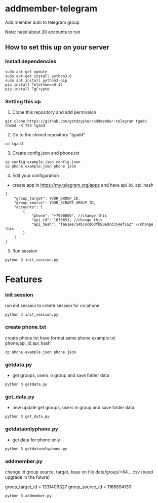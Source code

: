 # addmember-telegram
Add member auto to telegram group

Note: need about 20 accounts to run

## How to set this up on your server

### Install dependencies
```
sudo apt-get update
sudo apt-get install python3.6
sudo apt install python3-pip
pip install Telethon==0.12
pip install TgCrypto
```

### Setting this up
1. Clone this repository and add permission
```
git clone https://github.com/getdzypher/addmember-telegram tgadd
chmod -R 755 tgadd
```
2. Go to the cloned repository "tgadd"
```
cd tgadd
```
3. Create config.json and phone.txt
```
cp config.example.json config.json
cp phone.example.json phone.json
```
4. Edit your configuration

+ create app in https://my.telegram.org/apps and have api_id, api_hash
```
{
	"group_target": YOUR_GROUP_ID,
	"group_source": YOUR_SCRAPE_GROUP_ID,
	"accounts": [
		{
			"phone": "+7900000", //change this
			"api_id": 1670651, //change this
			"api_hash": "fa61ee714bc8cd6dfb80edcd354ef2a2" //change this
		}
	]
}
```
5. Run session
```
python 3 init_session.py
```

# Features
### init session
run init session to create session for on phone
```
python 3 init_session.py
```

### create phone.txt

create phone.txt have format same phone.example.txt
phone;api_id;api_hash
```
cp phone.example.json phone.json
```

### getdata.py

+ get groups, users in group and save folder data
```
python 3 getdata.py
```

### get_data.py

+ new update get groups, users in group and save folder data
```
python 3 get_data.py
```

### getdataonlyphone.py

+ get data for phone only
```
python 3 getdataonlyphone.py
```

### addmember.py
change id group source, target, base on file data/group/+84....csv (need upgrade in the future)

group_target_id = 1331409327
group_source_id = 1166894130
```
python 3 addmember.py
```
